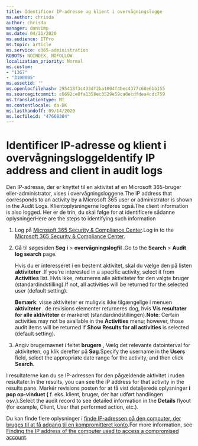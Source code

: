 ```yaml
---
title: Identificer IP-adresse og klient i overvågningslogge
ms.author: chrisda
author: chrisda
manager: dansimp
ms.date: 04/21/2020
ms.audience: ITPro
ms.topic: article
ms.service: o365-administration
ROBOTS: NOINDEX, NOFOLLOW
localization_priority: Normal
ms.custom:
- "1367"
- "3100005"
ms.assetid: ''
ms.openlocfilehash: 295418f3c433df2ba1004f4bec4377c68e6bb155
ms.sourcegitcommit: c6692ce0fa1358ec3529e59ca0ecdfdea4cdc759
ms.translationtype: MT
ms.contentlocale: da-DK
ms.lasthandoff: 09/14/2020
ms.locfileid: "47668304"
---
```

# <a name="identify-ip-address-and-client-in-audit-logs"></a><span data-ttu-id="fc811-102">Identificer IP-adresse og klient i overvågningslogge</span><span class="sxs-lookup"><span data-stu-id="fc811-102">Identify IP address and client in audit logs</span></span>

<span data-ttu-id="fc811-103">Den IP-adresse, der er knyttet til en aktivitet af en Microsoft 365-bruger eller-administrator, vises i overvågningsloggene.</span><span class="sxs-lookup"><span data-stu-id="fc811-103">The IP address that corresponds to an activity by a Microsoft 365 user or administrator is shown in the Audit Logs.</span></span> <span data-ttu-id="fc811-104">Klientoplysningerne logføres også.</span><span class="sxs-lookup"><span data-stu-id="fc811-104">The client information is also logged.</span></span> <span data-ttu-id="fc811-105">Her er de trin, du skal følge for at identificere sådanne oplysninger</span><span class="sxs-lookup"><span data-stu-id="fc811-105">Here are the steps to identifying such information</span></span>

1. <span data-ttu-id="fc811-106">Log på [Microsoft 365 Security & Compliance Center](https://protection.office.com/).</span><span class="sxs-lookup"><span data-stu-id="fc811-106">Log in to the [Microsoft 365 Security & Compliance Center](https://protection.office.com/).</span></span>

2. <span data-ttu-id="fc811-107">Gå til søgesiden **Søg i**  >  **overvågningslogfil** .</span><span class="sxs-lookup"><span data-stu-id="fc811-107">Go to the **Search** > **Audit log search** page.</span></span>

   <span data-ttu-id="fc811-108">Hvis du er interesseret i en bestemt aktivitet, skal du vælge den på listen **aktiviteter** .</span><span class="sxs-lookup"><span data-stu-id="fc811-108">If you're interested in a specific activity, select it from **Activities** list.</span></span> <span data-ttu-id="fc811-109">Hvis ikke, returneres alle aktiviteter for den valgte bruger (standardindstilling).</span><span class="sxs-lookup"><span data-stu-id="fc811-109">If not, all activities will be returned for the selected user (default setting).</span></span>

   <span data-ttu-id="fc811-110">**Bemærk**: visse aktiviteter er muligvis ikke tilgængelige i menuen **aktiviteter** . de revisions elementer returneres dog, hvis **Vis resultater for alle aktiviteter** er markeret (standardindstillingen).</span><span class="sxs-lookup"><span data-stu-id="fc811-110">**Note**: Certain activities may not be available in the **Activities** menu; however, those audit items will be returned if **Show Results for all activities** is selected (default setting).</span></span>

3. <span data-ttu-id="fc811-111">Angiv brugernavnet i feltet **brugere** , Vælg det relevante datointerval for aktiviteten, og klik derefter på **Søg**.</span><span class="sxs-lookup"><span data-stu-id="fc811-111">Specify the username in the **Users** field, select the appropriate date range for the activity, and then click **Search**.</span></span>

<span data-ttu-id="fc811-112">I resultaterne kan du se IP-adressen for den pågældende aktivitet i ruden resultater.</span><span class="sxs-lookup"><span data-stu-id="fc811-112">In the results, you can see the IP address for that activity in the results pane.</span></span> <span data-ttu-id="fc811-113">Markér revisions posten for at få vist detaljerede oplysninger **i pop op-vinduet (** f. eks. klient, bruger, der har udført handlingen osv.).</span><span class="sxs-lookup"><span data-stu-id="fc811-113">Select the audit record to see detailed information in the **Details** flyout (for example, Client, User that performed action, etc.).</span></span>

<span data-ttu-id="fc811-114">Du kan finde flere oplysninger i [finde IP-adressen på den computer, der bruges til at få adgang til en kompromitteret konto](https://docs.microsoft.com/microsoft-365/compliance/auditing-troubleshooting-scenarios#find-the-ip-address-of-the-computer-used-to-access-a-compromised-account).</span><span class="sxs-lookup"><span data-stu-id="fc811-114">For more information, see [Finding the IP address of the computer used to access a compromised account](https://docs.microsoft.com/microsoft-365/compliance/auditing-troubleshooting-scenarios#find-the-ip-address-of-the-computer-used-to-access-a-compromised-account).</span></span>
